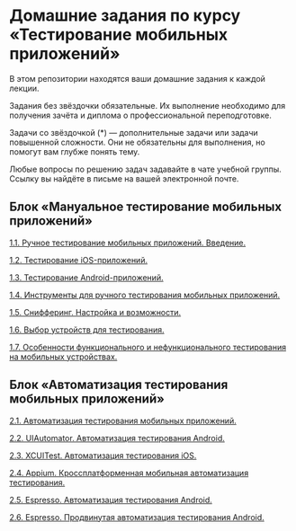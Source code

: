 # Домашние задания по курсу «Тестирование мобильных приложений»

В этом репозитории находятся ваши домашние задания к каждой лекции.

Задания без звёздочки обязательные. Их выполнение необходимо для получения зачёта и диплома о профессиональной переподготовке.

Задачи со звёздочкой (*) — дополнительные задачи или задачи повышенной сложности. Они не обязательны для выполнения, но помогут вам глубже понять тему.

Любые вопросы по решению задач задавайте в чате учебной группы. Ссылку вы найдёте в письме на вашей электронной почте.
## Блок «Мануальное тестирование мобильных приложений»

[1.1. Ручное тестирование мобильных приложений. Введение.](https://github.com/netology-code/mqa-homeworks/blob/main/1.1%20intro/1.1_intro.md)

[1.2. Тестирование iOS-приложений.](https://github.com/netology-code/mqa-homeworks/blob/main/1.2%20iOS/1.2.md)

[1.3. Тестирование Android-приложений.](https://github.com/netology-code/mqa-homeworks/blob/main/1.3%20Android/1.3.md)

[1.4. Инструменты для ручного тестирования мобильных приложений.](https://github.com/netology-code/mqa-homeworks/blob/main/1.4%20instruments/Update%201.4.md)

[1.5. Снифферинг. Настройка и возможности.](https://github.com/netology-code/mqa-homeworks/blob/main/1.4%20instruments/Update%201.4.md)

[1.6. Выбор устройств для тестирования.](https://github.com/netology-code/mqa-homeworks/blob/main/1.5%20devices/1.5_devices.md)

[1.7. Особенности функционального и нефункционального тестирования на мобильных устройствах.](https://github.com/netology-code/mqa-homeworks/tree/main/1.6%20process)

##  Блок «Автоматизация тестирования мобильных приложений»

[2.1. Автоматизация тестирования мобильных приложений.](https://github.com/netology-code/mqa-homeworks/blob/main/2.1%20auto/2.1.md)

[2.2. UIAutomator. Автоматизация тестирования Android.](https://github.com/netology-code/mqa-homeworks/blob/main/2.2%20UI%20Automator/2.2.md)

[2.3. XCUITest. Автоматизация тестирования iOS.](/2.3%20XCUITest)

[2.4. Appium. Кроссплатформенная мобильная автоматизация тестирования.](https://github.com/netology-code/mqa-homeworks/blob/main/2.4%20Appium/2.4.md)

[2.5. Espresso. Автоматизация тестирования Android.](https://github.com/netology-code/mqa-homeworks/blob/main/2.5%20Espresso/2.5.md)

[2.6. Espresso. Продвинутая автоматизация тестирования Android.](https://github.com/netology-code/mqa-homeworks/blob/main/2.6%20Espresso-2/2.6.md)

